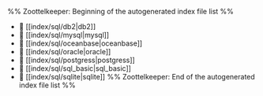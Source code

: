 %% Zoottelkeeper: Beginning of the autogenerated index file list  %%
- 📄 [[index/sql/db2|db2]]
- 📄 [[index/sql/mysql|mysql]]
- 📄 [[index/sql/oceanbase|oceanbase]]
- 📄 [[index/sql/oracle|oracle]]
- 📄 [[index/sql/postgress|postgress]]
- 📄 [[index/sql/sql_basic|sql_basic]]
- 📄 [[index/sql/sqlite|sqlite]]
%% Zoottelkeeper: End of the autogenerated index file list  %%
